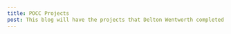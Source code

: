 ```yaml
---
title: POCC Projects
post: This blog will have the projects that Delton Wentworth completed while working at the Proof of Concept Center
---
```


